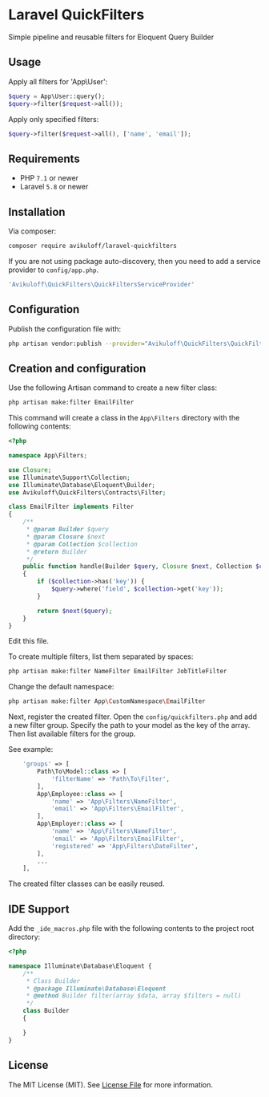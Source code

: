 # Laravel QuickFilters
Simple pipeline and reusable filters for Eloquent Query Builder

## Usage
Apply all filters for 'App\User':
```php
$query = App\User::query();
$query->filter($request->all());
```
Apply only specified filters:
```php
$query->filter($request->all(), ['name', 'email']);
```

## Requirements
- PHP `7.1` or newer
- Laravel `5.8` or newer

## Installation
Via composer:
```bash
composer require avikuloff/laravel-quickfilters
```

If you are not using package auto-discovery, then you need to add a service provider to `config/app.php`.
```php
'Avikuloff\QuickFilters\QuickFiltersServiceProvider'
```

## Configuration
Publish the configuration file with:
```bash
php artisan vendor:publish --provider="Avikuloff\QuickFilters\QuickFiltersServiceProvider" --tag="config"
```

## Creation and configuration
Use the following Artisan command to create a new filter class:
```bash
php artisan make:filter EmailFilter
```
This command will create a class in the `App\Filters` directory with the following contents:
```php
<?php

namespace App\Filters;

use Closure;
use Illuminate\Support\Collection;
use Illuminate\Database\Eloquent\Builder;
use Avikuloff\QuickFilters\Contracts\Filter;

class EmailFilter implements Filter
{
    /**
     * @param Builder $query
     * @param Closure $next
     * @param Collection $collection
     * @return Builder
     */
    public function handle(Builder $query, Closure $next, Collection $collection): Builder
    {
        if ($collection->has('key')) {
            $query->where('field', $collection->get('key'));
        }

        return $next($query);
    }
}
```
Edit this file.

To create multiple filters, list them separated by spaces:
```bash
php artisan make:filter NameFilter EmailFilter JobTitleFilter
```
Change the default namespace:
```bash
php artisan make:filter App\CustomNamespace\EmailFilter
```

Next, register the created filter.
Open the `config/quickfilters.php` and add a new filter group.
Specify the path to your model as the key of the array.
Then list available filters for the group.

See example:
```php
    'groups' => [
        Path\To\Model::class => [
            'filterName' => 'Path\To\Filter',
        ],
        App\Employee::class => [
            'name' => 'App\Filters\NameFilter',
            'email' => 'App\Filters\EmailFilter',
        ],
        App\Employer::class => [
            'name' => 'App\Filters\NameFilter',
            'email' => 'App\Filters\EmailFilter',
            'registered' => 'App\Filters\DateFilter',
        ],
        ...
    ],
```
The created filter classes can be easily reused.

## IDE Support
Add the `_ide_macros.php` file with the following contents to the project root directory:
```php
<?php

namespace Illuminate\Database\Eloquent {
    /**
     * Class Builder
     * @package Illuminate\Database\Eloquent
     * @method Builder filter(array $data, array $filters = null)
     */
    class Builder
    {

    }
}
```

## License
The MIT License (MIT). See [License File](LICENSE) for more information.